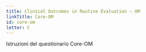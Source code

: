```yaml
---
title: Clinical Outcomes in Routine Evaluation – OM
linkTitle: Core-OM
id: core-om
letter: C
---
```

Istruzioni del questionario Core-OM
